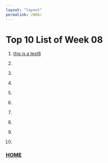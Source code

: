 ```yaml
---
layout: "layout"
permalink: /W08/
---
```


# Top 10 List of Week 08

1. [this is a test8](https://www.youtube.com/watch?v=ptLvid_YfBg)<br>


2. []()<br>


3. []()<br>


4. []()<br>


5. []()<br>


6. []()<br>


7. []()<br>


8. []()<br>


9. []()<br>


10. []()<br>


### [HOME](https://theophilus-lukas.github.io/os211)